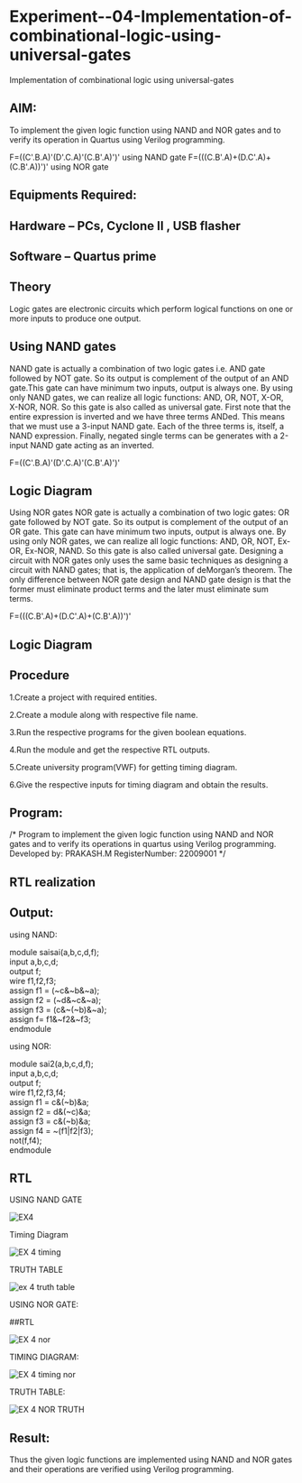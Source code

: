 # Experiment--04-Implementation-of-combinational-logic-using-universal-gates
Implementation of combinational logic using universal-gates
 
## AIM:
To implement the given logic function using NAND and NOR gates and to verify its operation in Quartus using Verilog programming.

F=((C'.B.A)'(D'.C.A)'(C.B'.A)')' using NAND gate
F=(((C.B'.A)+(D.C'.A)+(C.B'.A))')' using NOR gate
## Equipments Required:
## Hardware – PCs, Cyclone II , USB flasher
## Software – Quartus prime


## Theory
Logic gates are electronic circuits which perform logical functions on one or more inputs to produce one output. 

## Using NAND gates
NAND gate is actually a combination of two logic gates i.e. AND gate followed by NOT gate. So its output is complement of the output of an AND gate.This gate can have minimum two inputs, output is always one. By using only NAND gates, we can realize all logic functions: AND, OR, NOT, X-OR, X-NOR, NOR. So this gate is also called as universal gate. First note that the entire expression is inverted and we have three terms ANDed. This means that we must use a 3-input NAND gate. Each of the three terms is, itself, a NAND expression. Finally, negated single terms can be generates with a 2-input NAND gate acting as an inverted.

F=((C'.B.A)'(D'.C.A)'(C.B'.A)')'

## Logic Diagram

Using NOR gates
NOR gate is actually a combination of two logic gates: OR gate followed by NOT gate. So its output is complement of the output of an OR gate. This gate can have minimum two inputs, output is always one. By using only NOR gates, we can realize all logic functions: AND, OR, NOT, Ex-OR, Ex-NOR, NAND. So this gate is also called universal gate. Designing a circuit with NOR gates only uses the same basic techniques as designing a circuit with NAND gates; that is, the application of deMorgan’s theorem. The only difference between NOR gate design and NAND gate design is that the former must eliminate product terms and the later must eliminate sum terms.

F=(((C.B'.A)+(D.C'.A)+(C.B'.A))')'

## Logic Diagram
## Procedure


1.Create a project with required entities.

2.Create a module along with respective file name.

3.Run the respective programs for the given boolean equations.

4.Run the module and get the respective RTL outputs.

5.Create university program(VWF) for getting timing diagram.

6.Give the respective inputs for timing diagram and obtain the results.
## Program:
/*
Program to implement the given logic function using NAND and NOR gates and to verify its operations in quartus using Verilog programming.
Developed by: PRAKASH.M
RegisterNumber: 22009001 
*/
## RTL realization

## Output:

using NAND:

module saisai(a,b,c,d,f);  
input a,b,c,d;   
output f;  
wire f1,f2,f3;  
assign f1 = (~c&~b&~a);  
assign f2 = (~d&~c&~a);  
assign f3 = (c&~(~b)&~a);  
assign f= f1&~f2&~f3;  
endmodule  
   
   using NOR:
   
 module sai2(a,b,c,d,f);   
input a,b,c,d;   
output f;   
wire f1,f2,f3,f4;   
assign f1 = c&(~b)&a;   
assign f2 = d&(~c)&a;   
assign f3 = c&(~b)&a;   
assign f4 = ~(f1|f2|f3);   
not(f,f4);   
endmodule  
## RTL

USING NAND GATE


![EX4](https://user-images.githubusercontent.com/118350045/211006187-0c5bbdce-dfdf-46a7-a52e-610974dbe7d3.png)

Timing Diagram

![EX 4 timing](https://user-images.githubusercontent.com/118350045/211006335-7fcd18cc-be53-4696-90aa-c48b807d899b.png)


TRUTH TABLE

![ex 4 truth table](https://user-images.githubusercontent.com/118350045/211006847-ad3d2239-39fd-4531-8e65-5249fa45f8f7.png)


USING NOR GATE:

##RTL

![EX 4 nor](https://user-images.githubusercontent.com/118350045/211007239-390e8e45-af42-48a2-b435-63bdb14704fb.png)

TIMING DIAGRAM:

![EX 4 timing nor](https://user-images.githubusercontent.com/118350045/211007441-3f8f2116-3811-40d3-9069-3c19c694158d.png)

TRUTH TABLE:

![EX 4 NOR TRUTH](https://user-images.githubusercontent.com/118350045/211007595-b264f803-ba78-430a-8283-27f584de2224.png)


## Result:
Thus the given logic functions are implemented using NAND and NOR gates and their operations are verified using Verilog programming.
